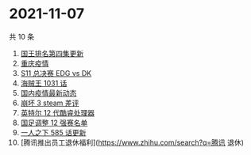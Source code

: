 # 2021-11-07

共 10 条

<!-- BEGIN ZHIHUSEARCH -->
<!-- 最后更新时间 Sun Nov 07 2021 00:11:45 GMT+0800 (China Standard Time) -->
1. [国王排名第四集更新](https://www.zhihu.com/search?q=国王排名)
1. [重庆疫情](https://www.zhihu.com/search?q=重庆疫情)
1. [S11 总决赛 EDG vs DK](https://www.zhihu.com/search?q=EDG)
1. [海贼王 1031 话](https://www.zhihu.com/search?q=海贼王)
1. [国内疫情最新动态](https://www.zhihu.com/search?q=疫情)
1. [崩坏 3 steam 差评](https://www.zhihu.com/search?q=崩坏3)
1. [英特尔 12 代酷睿处理器](https://www.zhihu.com/search?q=12代酷睿)
1. [国足调整 12 强赛名单](https://www.zhihu.com/search?q=国足)
1. [一人之下 585 话更新](https://www.zhihu.com/search?q=一人之下)
1. [腾讯推出员工退休福利](https://www.zhihu.com/search?q=腾讯 退休)
<!-- END ZHIHUSEARCH -->
